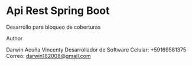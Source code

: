 # Api Rest Spring Boot

Desarrollo para bloqueo de coberturas

Author

Darwin Acuña Vincenty
Desarrollador de Software
Celular: +59169581375
Correo: darwin182008@gmail.com
